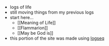 - logs of life
- still moving things from my previous logs
- start here...
	- [[Meaning of Life]]
	- [[Flammarion]]
	- [[May be God is]]
- this portion of the site was made using [logseq](https://github.com/logseq/logseq)